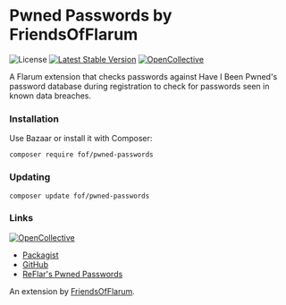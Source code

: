 # Pwned Passwords by FriendsOfFlarum

![License](https://img.shields.io/badge/license-MIT-blue.svg) [![Latest Stable Version](https://img.shields.io/packagist/v/fof/pwned-passwords.svg)](https://packagist.org/packages/fof/pwned-passwords) [![OpenCollective](https://img.shields.io/badge/opencollective-fof-blue.svg)](https://opencollective.com/fof/donate)

A Flarum extension that checks passwords against Have I Been Pwned's password database during registration to check for passwords seen in known data breaches.

### Installation

Use Bazaar or install it with Composer:

```
composer require fof/pwned-passwords
```

### Updating

```
composer update fof/pwned-passwords
```

### Links

[![OpenCollective](https://img.shields.io/badge/donate-friendsofflarum-44AEE5?style=for-the-badge&logo=open-collective)](https://opencollective.com/fof/donate)

- [Packagist](https://packagist.org/packages/fof/pwned-passwords)
- [GitHub](https://github.com/FriendsOfFlarum/pwned-passwords)
- [ReFlar's Pwned Passwords](https://packagist.org/packages/reflar/pwned-passwords)

An extension by [FriendsOfFlarum](https://github.com/FriendsOfFlarum).
